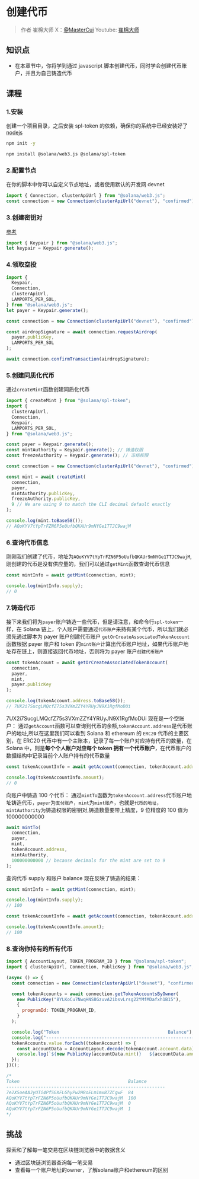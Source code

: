 # 创建代币

> 作者 崔棉大师 X：[@MasterCui](https://x.com/@MasterCui) Youtube: [崔棉大师](https://www.youtube.com/channel/UCv4y5qSUbJ8UC3CUmBPC_BA)

## 知识点

- 在本章节中，你将学到通过 javascript 脚本创建代币，同时学会创建代币账户，并且为自己铸造代币

## 课程

### 1.安装

创建一个项目目录，之后安装 spl-token 的依赖，确保你的系统中已经安装好了[nodejs](https://nodejs.org)

```sh
npm init -y

npm install @solana/web3.js @solana/spl-token
```

### 2.配置节点

在你的脚本中你可以自定义节点地址，或者使用默认的开发网 devnet

```js
import { Connection, clusterApiUrl } from "@solana/web3.js";
const connection = new Connection(clusterApiUrl("devnet"), "confirmed");
```

### 3.创建密钥对

[参考](/SolanaDocumention/clients/javascript-reference.html#系统程序)

```js
import { Keypair } from "@solana/web3.js";
let keypair = Keypair.generate();
```

### 4.领取空投

```js
import {
  Keypair,
  Connection,
  clusterApiUrl,
  LAMPORTS_PER_SOL,
} from "@solana/web3.js";
let payer = Keypair.generate();

const connection = new Connection(clusterApiUrl("devnet"), "confirmed");

const airdropSignature = await connection.requestAirdrop(
  payer.publicKey,
  LAMPORTS_PER_SOL
);

await connection.confirmTransaction(airdropSignature);
```

### 5.创建同质化代币

通过`createMint`函数创建同质化代币

```js
import { createMint } from "@solana/spl-token";
import {
  clusterApiUrl,
  Connection,
  Keypair,
  LAMPORTS_PER_SOL,
} from "@solana/web3.js";

const payer = Keypair.generate();
const mintAuthority = Keypair.generate(); // 铸造权限
const freezeAuthority = Keypair.generate(); // 冻结权限

const connection = new Connection(clusterApiUrl("devnet"), "confirmed");

const mint = await createMint(
  connection,
  payer,
  mintAuthority.publicKey,
  freezeAuthority.publicKey,
  9 // We are using 9 to match the CLI decimal default exactly
);

console.log(mint.toBase58());
// AQoKYV7tYpTrFZN6P5oUufbQKAUr9mNYGe1TTJC9wajM
```

### 6.查询代币信息

刚刚我们创建了代币，地址为`AQoKYV7tYpTrFZN6P5oUufbQKAUr9mNYGe1TTJC9wajM`,刚创建的代币是没有供应量的，我们可以通过`getMint`函数查询代币信息

```js
const mintInfo = await getMint(connection, mint);

console.log(mintInfo.supply);
// 0
```

### 7.铸造代币

接下来我们将为`payer`账户铸造一些代币，但是请注意，和命令行`spl-token`一样，在 Solana 链上，个人账户需要通过`代币账户`来持有某个代币，所以我们就必须先通过脚本为 payer 账户创建代币账户
`getOrCreateAssociatedTokenAccount`函数根据 payer 账户和 token 的`mint账户`计算出代币账户地址，如果代币账户地址存在链上，则直接返回代币地址，否则将为 payer 账户`创建代币账户`

```js
const tokenAccount = await getOrCreateAssociatedTokenAccount(
  connection,
  payer,
  mint,
  payer.publicKey
);

console.log(tokenAccount.address.toBase58());
// 7UX2i7SucgLMQcfZ75s3VXmZZY4YRUyJN9X1RgfMoDUi
```

7UX2i7SucgLMQcfZ75s3VXmZZY4YRUyJN9X1RgfMoDUi 现在是一个空账户：
通过`getAccount`函数可以查询到代币的余额,`tokenAccount.address`是代币账户的地址,所以在这里我们可以看到 Solana 和 ethereum 的 `ERC20` 代币的主要区别，在 ERC20 代币中有一个主账本，记录了每一个账户对应持有代币的数量，在 Solana 中，则是**每个个人账户对应每个 token 拥有一个代币账户**，在代币账户的数据结构中记录当前个人账户持有的代币数量

```js
const tokenAccountInfo = await getAccount(connection, tokenAccount.address);

console.log(tokenAccountInfo.amount);
// 0
```

向账户中铸造 100 个代币：
通过`mintTo`函数为`tokenAccount.address`代币账户地址铸造代币，`payer`为`支付账户`，`mint`为`mint账户`，也就是`代币的地址`，`mintAuthority`为铸造权限的密钥对,铸造数量要带上精度，9 位精度的 100 值为 100000000000

```js
await mintTo(
  connection,
  payer,
  mint,
  tokenAccount.address,
  mintAuthority,
  100000000000 // because decimals for the mint are set to 9
);
```

查询代币 supply 和账户 balance 现在反映了铸造的结果：

```js
const mintInfo = await getMint(connection, mint);

console.log(mintInfo.supply);
// 100

const tokenAccountInfo = await getAccount(connection, tokenAccount.address);

console.log(tokenAccountInfo.amount);
// 100
```

### 8.查询你持有的所有代币

```js
import { AccountLayout, TOKEN_PROGRAM_ID } from "@solana/spl-token";
import { clusterApiUrl, Connection, PublicKey } from "@solana/web3.js";

(async () => {
  const connection = new Connection(clusterApiUrl("devnet"), "confirmed");

  const tokenAccounts = await connection.getTokenAccountsByOwner(
    new PublicKey("8YLKoCu7NwqHNS8GzuvA2ibsvLrsg22YMfMDafxh1B15"),
    {
      programId: TOKEN_PROGRAM_ID,
    }
  );

  console.log("Token                                         Balance");
  console.log("------------------------------------------------------------");
  tokenAccounts.value.forEach((tokenAccount) => {
    const accountData = AccountLayout.decode(tokenAccount.account.data);
    console.log(`${new PublicKey(accountData.mint)}   ${accountData.amount}`);
  });
})();

/*
Token                                         Balance
------------------------------------------------------------
7e2X5oeAAJyUTi4PfSGXFLGhyPw2H8oELm1mx87ZCgwF  84
AQoKYV7tYpTrFZN6P5oUufbQKAUr9mNYGe1TTJC9wajM  100
AQoKYV7tYpTrFZN6P5oUufbQKAUr9mNYGe1TTJC9wajM  0
AQoKYV7tYpTrFZN6P5oUufbQKAUr9mNYGe1TTJC9wajM  1
*/
```

## 挑战

探索和了解每一笔交易在区块链浏览器中的数据含义

- 通过区块链浏览器查询每一笔交易
- 查看每一个账户地址的owner，了解solana账户和ethereum的区别
